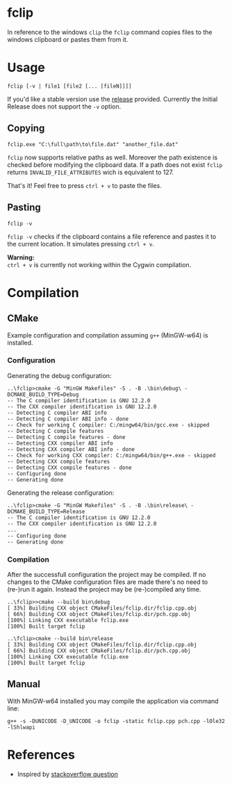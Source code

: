# fclip
In reference to the windows `clip` the `fclip` command copies files to the windows clipboard or pastes them from it.

# Usage

    fclip [-v | file1 [file2 [... [fileN]]]]

If you'd like a stable version use the [release](https://github.com/urbans0ft/fclip/releases)
provided. Currently the Initial Release does not support the `-v` option.


## Copying

    fclip.exe "C:\full\path\to\file.dat" "another_file.dat"

`fclip` now supports relative paths as well. Moreover the path existence is
checked before modifying the clipboard data. If a path does not exist `fclip`
returns `INVALID_FILE_ATTRIBUTES` wich is equivalent to 127.


That's it! Feel free to press `ctrl + v` to paste the files.

## Pasting

    fclip -v

`fclip -v` checks if the clipboard contains a file reference and pastes it to
the current location. It simulates pressing `ctrl + v`.

**Warning:**  
`ctrl + v` is currently not working within the Cygwin compilation.

# Compilation

## CMake

Example configuration and compilation assuming `g++` (MinGW-w64) is installed.

### Configuration

Generating the debug configuration:

```
..\fclip>cmake -G "MinGW Makefiles" -S . -B .\bin\debug\ -DCMAKE_BUILD_TYPE=Debug
-- The C compiler identification is GNU 12.2.0
-- The CXX compiler identification is GNU 12.2.0
-- Detecting C compiler ABI info
-- Detecting C compiler ABI info - done
-- Check for working C compiler: C:/mingw64/bin/gcc.exe - skipped
-- Detecting C compile features
-- Detecting C compile features - done
-- Detecting CXX compiler ABI info
-- Detecting CXX compiler ABI info - done
-- Check for working CXX compiler: C:/mingw64/bin/g++.exe - skipped
-- Detecting CXX compile features
-- Detecting CXX compile features - done
-- Configuring done
-- Generating done
```

Generating the release configuration: 

```
..\fclip>cmake -G "MinGW Makefiles" -S . -B .\bin\release\ -DCMAKE_BUILD_TYPE=Release
-- The C compiler identification is GNU 12.2.0
-- The CXX compiler identification is GNU 12.2.0
...
-- Configuring done
-- Generating done
```

### Compilation

After the successfull configuration the project may be compiled. If no changes to the CMake configuration files are made
there's no need to (re-)run it again. Instead the project may be (re-)compiled any time.

```
..\fclip>>cmake --build bin\debug
[ 33%] Building CXX object CMakeFiles/fclip.dir/fclip.cpp.obj
[ 66%] Building CXX object CMakeFiles/fclip.dir/pch.cpp.obj
[100%] Linking CXX executable fclip.exe
[100%] Built target fclip
```
```
..\fclip>cmake --build bin\release
[ 33%] Building CXX object CMakeFiles/fclip.dir/fclip.cpp.obj
[ 66%] Building CXX object CMakeFiles/fclip.dir/pch.cpp.obj
[100%] Linking CXX executable fclip.exe
[100%] Built target fclip
```

## Manual

With MinGW-w64 installed you may compile the application via command line:

```
g++ -s -DUNICODE -D_UNICODE -o fclip -static fclip.cpp pch.cpp -lOle32 -lShlwapi
```

# References
* Inspired by [stackoverflow question](https://stackoverflow.com/q/25708895/10224443)
